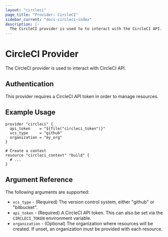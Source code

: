 ```yaml
---
layout: "circleci"
page_title: "Provider: CircleCI"
sidebar_current: "docs-circleci-index"
description: |-
  The CircleCI provider is used to to interact with the CircleCI API.
---
```


# CircleCI Provider

The CircleCI provider is used to interact with CircleCI API.

## Authentication

This provider requires a CircleCI API token in order to manage
resources.

## Example Usage

```hcl
provider "circleci" {
  api_token    = "${file("circleci_token")}"
  vcs_type     = "github"
  organization = "my_org"
}

# Create a context
resource "circleci_context" "build" {
  # ...
}
```

## Argument Reference

The following arguments are supported:

* `vcs_type` - (Required) The version control system, either "github" or "bitbucket".
* `api_token` - (Required) A CircleCI API token. This can also be set via the `CIRCLECI_TOKEN` environment variable.
* `organization` - (Optional) The organization where resources will be created. If unset, an organization must be provided with each resource.
